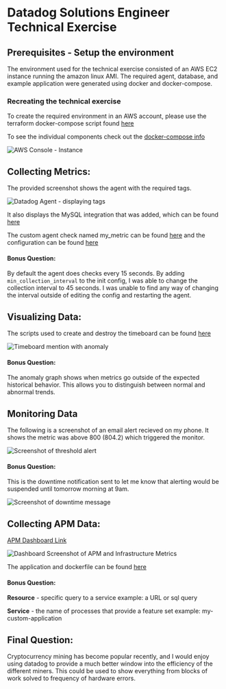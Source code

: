 # Datadog Solutions Engineer Technical Exercise

## Prerequisites - Setup the environment

The environment used for the technical exercise consisted of an AWS EC2 instance running the amazon linux AMI. The required agent, database, and example application were generated using docker and docker-compose.

### Recreating the technical exercise
To create the required environment in an AWS account, please use the terraform docker-compose script found [here](files/terraform/)

To see the individual components check out the 
[docker-compose info](files/)

![AWS Console - Instance](https://raw.githubusercontent.com/tnoeding/hiring-engineers/solutions-engineer/files/screenshots/aws_console_ddinstance.png)

## Collecting Metrics:

The provided screenshot shows the agent with the required tags.

![Datadog Agent - displaying tags](https://raw.githubusercontent.com/tnoeding/hiring-engineers/solutions-engineer/files/screenshots/sceen1_agent_tags.png)

It also displays the MySQL integration that was added, which can be found [here](files/dd-agent/conf.d/mysql.yaml)

The custom agent check named my_metric can be found [here](files/dd-agent/checks.d/my_metric.py) and the configuration can be found [here](files/dd-agent/conf.d/my_metric.yaml)

#### Bonus Question:
By default the agent does checks every 15 seconds. By adding ```min_collection_interval``` to the init config, I was able to change the collection interval to 45 seconds. I was unable to find any way of changing the interval outside of editing the config and restarting the agent.

## Visualizing Data:

The scripts used to create and destroy the timeboard can be found [here](files/scripts/)

![Timeboard mention with anomaly](https://raw.githubusercontent.com/tnoeding/hiring-engineers/solutions-engineer/files/screenshots/timeboard_snapshot_email.png)

#### Bonus Question:
The anomaly graph shows when metrics go outside of the expected historical behavior. This allows you to distinguish between normal and abnormal trends.

## Monitoring Data

The following is a screenshot of an email alert recieved on my phone. It shows the metric was above 800 (804.2) which triggered the monitor.

![Screenshot of threshold alert](https://raw.githubusercontent.com/tnoeding/hiring-engineers/solutions-engineer/files/screenshots/datadog_alert_screenshot_phone.png)

#### Bonus Question:
This is the downtime notification sent to let me know that alerting would be suspended until tomorrow morning at 9am.

![Screenshot of downtime message](https://raw.githubusercontent.com/tnoeding/hiring-engineers/solutions-engineer/files/screenshots/phone_screenshot_downtime.png)

## Collecting APM Data:

[APM Dashboard Link](https://app.datadoghq.com/dash/595296/apm-and-infrastructure)

![Dashboard Screenshot of APM and Infrastructure Metrics](https://raw.githubusercontent.com/tnoeding/hiring-engineers/solutions-engineer/files/screenshots/apm_infra_screenshot.png)

The application and dockerfile can be found [here](files/flask-app/)


#### Bonus Question:
**Resource** - specific query to a service example: a URL or sql query

**Service** - the name of processes that provide a feature set example: my-custom-application

## Final Question:

Cryptocurrency mining has become popular recently, and I would enjoy using datadog to provide a much better window into the efficiency of the different miners. This could be used to show everything from blocks of work solved to frequency of hardware errors.